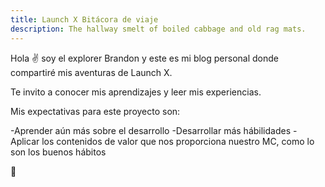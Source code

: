```yaml
---
title: Launch X Bitácora de viaje
description: The hallway smelt of boiled cabbage and old rag mats.
---
```


Hola ✌️  soy el explorer Brandon y este es mi blog personal donde compartiré mis aventuras de Launch X.

Te invito a conocer mis aprendizajes y leer mis experiencias.


Mis expectativas para este proyecto son:

-Aprender aún más sobre el desarrollo
-Desarrollar más hábilidades 
-Aplicar los contenidos de valor que nos proporciona nuestro MC, como lo son los buenos hábitos


🚀
